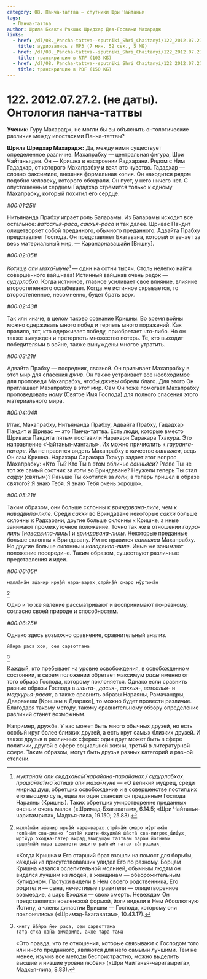 ```yaml
---
category: 08. Панча-таттва — спутники Шри Чайтаньи
tags:
  - Панча-таттва
author: Шрила Бхакти Ракшак Шридхар Дев-Госвами Махарадж
links:
  - href: /dl/08._Pancha-tattva--sputniki_Shri_Chaitanyi/122_2012.07.27.2_SridharMj_Ontologiya_pancha-tattvy.mp3
    title: аудиозапись в MP3 (7 мин. 52 сек., 5 МБ)
  - href: /dl/08._Pancha-tattva--sputniki_Shri_Chaitanyi/122_2012.07.27.2_SridharMj_Ontologiya_pancha-tattvy.rtf
    title: транскрипцию в RTF (103 КБ)
  - href: /dl/08._Pancha-tattva--sputniki_Shri_Chaitanyi/122_2012.07.27.2_SridharMj_Ontologiya_pancha-tattvy.pdf
    title: транскрипцию в PDF (150 КБ)
---
```


# 122. 2012.07.27.2. (не даты). Онтология панча-таттвы

**Ученик:** Гуру Махарадж, не могли бы вы объяснить онтологические различия между ипостасями Панча-таттвы?

**Шрила Шридхар Махарадж:** Да, между ними существует определенное различие. Махапрабху — центральная фигура, Шри Чайтаньядев. Он — Кришна в настроении Радхарани. Рядом с Ним Гададхар, от которого Махапрабху и взял это чувство. Гададхар — словно факсимиле, внешняя формальная копия. Он находится рядом подобно человеку, которого обокрали. Он пуст, у него ничего нет. С опустошенным сердцем Гададхар стремится только к одному Махапрабху, который похитил его сердце.

*#00:01:25#*

Нитьянанда Прабху играет роль Баларамы. Из Баларамы исходит все остальное: *ватсалья-раса*, *сакхья-раса* и так далее. Шривас Пандит олицетворяет собой преданного, обычного преданного. Адвайта Прабху представляет Господа. Он представляет Бхагавана, который отвечает за весь материальный мир, — Каранарнавашайи [Вишну].

*#00:02:05#*

*Кот̣иш̣в апи маха̄-муне*[^_ftn1] — один на сотни тысяч. Столь нелегко найти совершенного вайшнава! Истинный вайшнав очень редок — *судурлабха*. Когда истинное, главное усиливает свое влияние, влияние второстепенного ослабевает. Когда же истинное скрывается, то второстепенное, несомненно, будет брать верх.

*#00:02:43#*

Так или иначе, в целом таково сознание Кришны. Во время войны можно одерживать много побед и терпеть много поражений. Как правило, тот, кто одерживает победу, приобретает что-либо. Но он также вынужден и претерпеть множество потерь. Те, кто выходит победителями в войне, также вынуждены многое утратить.

*#00:03:21#*

Адвайта Прабху — посредник, связной. Он призывает Махапрабху в этот мир для спасения *джив*. Он также устраивает все необходимое для проповеди Махапрабху, чтобы *дживы* обрели благо. Для этого Он приглашает Махапрабху в этот мир. Сам Он тоже помогает Махапрабху проповедовать *наму* (Святое Имя Господа) для полного спасения этого материального мира.

*#00:04:04#*

Итак, Махапрабху, Нитьянанда Прабху, Адвайта Прабху, Гададхар Пандит и Шривас — это Панча-таттва. Есть люди, которые вместо Шриваса Пандита пятым поставили Нарахари Саракара Тхакура. Это направление «Чайтанья-мангалы». Их можно причислить к *гауранга-нагаре*. Им не нравится видеть Махапрабху в качестве *санньяси*, ведь Он сам Кришна. Нарахари Саракара Тхакур задает этот вопрос Махапрабху: «Кто Ты? Кто Ты в этом обличье *санньяси*? Разве Ты не тот же самый охотник за *гопи* во Вриндаване? Неужели теперь Ты стал *садху* (святым)? Раньше Ты охотился за *гопи*, а теперь пришел в образе святого? Я знаю Тебя. Я знаю Тебя очень хорошо».

*#00:05:21#*

Таким образом, они больше склонны к *вриндавана-лиле*, чем к *навадвипа-лиле*. Среди *сакхи* во Вриндаване некоторые *сакхи* больше склонны к Радхарани, другие больше склонны к Кришне, а иные занимают промежуточное положение. Точно так же в отношении *гаура-лилы* [*навадвипа-лилы*] и *вриндавана-лилы*. Некоторые преданные больше склонны к Вриндавану. Им не нравится *санньяса* Махапрабху. Но другие больше склонны к *навадвипа-лиле*. Иные же занимают положение посередине. Таким образом, существуют различные представления и идеи.

*#00:06:05#*

    малла̄на̄м аш́анир нр̣н̣а̄м̇ нара-варах̣ стрӣн̣а̄м̇ смаро мӯртима̄н
[^_ftn2]

Одно и то же явление рассматривают и воспринимают по-разному, согласно своей природе и способностям.

*#00:06:25#*

Однако здесь возможно сравнение, сравнительный анализ.

    йа̄н̣ра раса хои, сеи сарвоттама
[^_ftn3]

Каждый, кто пребывает на уровне освобождения, в освобожденном состоянии, в своем положении обретает максимум *расы* именно от того образа Господа, которому поклоняется. Однако если сравнить разные образы Господа в *шанта-*, *дасья-*, *сакхья-*, *ватсалья-* и *мадхурья-расах*, а также сравнить образы Нараяны, Рамачандры, Дваракеши [Кришны в Двараке], то можно будет провести различие. Благодаря такому методу, такому сравнительному обзору определение различий станет возможным.

Например, дружба. У вас может быть много обычных друзей, но есть особый круг более близких друзей, а есть круг самых близких друзей. И также друзья в различных сферах: один друг может быть в сфере политики, другой в сфере социальной жизни, третий в литературной сфере. Таким образом, могут быть друзья разных категорий и разной степени.



[^_ftn1]: *мукта̄на̄м апи сиддха̄на̄м̇ на̄ра̄йан̣а-пара̄йан̣ах̣ / судурлабхах̣ праш́а̄нта̄тма̄ кот̣иш̣в апи маха̄-муне* — «О великий мудрец, среди мириад душ, обретших освобождение и в совершенстве постигших его высшую суть, едва ли один становится преданным Господа Нараяны (Кришны). Таких обретших умиротворение преданных очень и очень мало» («Шримад-Бхагаватам», 6.14.5; «Шри Чайтанья-чаритамрита», Мадхья-лила, 19.150; 25.83).

[^_ftn2]:
        малла̄на̄м аш́анир нр̣н̣а̄м̇ нара-варах̣ стрӣн̣а̄м̇ смаро мӯртима̄н
        гопа̄на̄м̇ сва-джано ’сата̄м̇ кш̣ити-бхуджа̄м̇ ш́а̄ста̄ сва-питрох̣ ш́иш́ух̣
        мр̣тйур бходжа-патер вира̄д̣ авидуш̣а̄м̇ таттвам̇ парам̇ йогина̄м̇
        вр̣ш̣н̣ӣна̄м̇ пара-деватети видито ран̇гам̇ гатах̣ са̄граджах̣

    «Когда Кришна и Его старший брат взошли на помост для борьбы, каждый из присутствовавших увидел Его по разному. Борцам Кришна казался ослепительной молнией, обычным людям он виделся лучшим из людей, а женщинам — обворожительным Купидоном. Пастухи видели в Нем своего родственника, Его родители — сына, нечестивые правители — олицетворенное возмездие, а царь Бходжи — свою смерть. Невеждам Он представлялся вселенской формой, йоги видели в Нем Абсолютную Истину, а члены династии Вришни — Господа, которому они поклонялись» («Шримад-Бхагаватам», 10.43.17).

[^_ftn3]:
        кинту йа̄н̇ра йеи раса, сеи сарвоттама
        тат̣а-стха хан̃а̄ вича̄риле, а̄чхе тара-тама

    «Это правда, что те отношения, которые связывают с Господом того или иного преданного, являются для него самыми лучшими. Тем не менее, изучив все методы беспристрастно, можно выделить высшие и низшие уровни любви» («Шри Чайтанья-чаритамрита», Мадхья-лила, 8.83).

